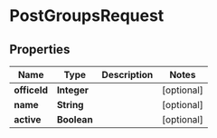 
# PostGroupsRequest

## Properties
Name | Type | Description | Notes
------------ | ------------- | ------------- | -------------
**officeId** | **Integer** |  |  [optional]
**name** | **String** |  |  [optional]
**active** | **Boolean** |  |  [optional]



